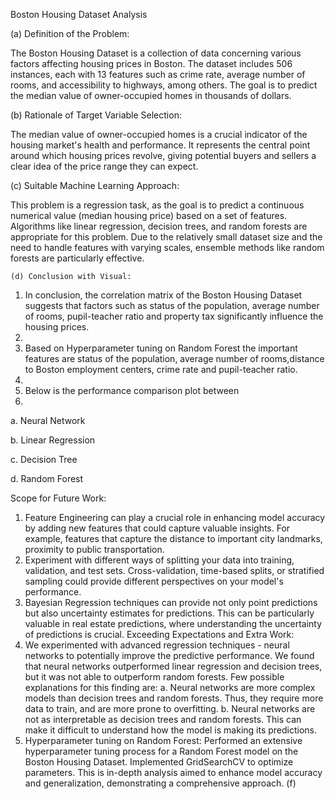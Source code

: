  Boston Housing Dataset Analysis
 
 (a) Definition of the Problem:
 
The Boston Housing Dataset is a collection of data concerning various factors affecting housing prices in Boston. The dataset includes 506 instances, each with 13 features such as crime rate, average number of rooms, and accessibility to highways, among others. The goal is to predict the median value of owner-occupied homes in thousands of dollars.

(b) Rationale of Target Variable Selection:

The median value of owner-occupied homes is a crucial indicator of the housing market's health and performance. It represents the central point around which housing prices revolve, giving potential buyers and sellers a clear idea of the price range they can expect.

(c) Suitable Machine Learning Approach:

This problem is a regression task, as the goal is to predict a continuous numerical value (median housing price) based on a set of features. Algorithms like linear regression, decision trees, and random forests are appropriate for this problem. Due to the relatively small dataset size and the need to handle features with varying scales, ensemble methods like random forests are particularly effective.

    (d) Conclusion with Visual:
    
1. In conclusion, the correlation matrix of the Boston Housing Dataset suggests that factors such as status of the population, average number of rooms, pupil-teacher ratio and property tax significantly influence the housing prices.
2. 
3. Based on Hyperparameter tuning on Random Forest the important features are status of the population, average number of rooms,distance to Boston employment centers, crime rate and pupil-teacher ratio.
4. 
5. Below is the performance comparison plot between
6. 
a. Neural Network

b. Linear Regression

c. Decision Tree

d. Random Forest
 
Scope for Future Work:

1. Feature Engineering can play a crucial role in enhancing model accuracy by adding new features that could capture valuable insights. For example, features that capture the distance to important city landmarks, proximity to public transportation.
2. Experiment with different ways of splitting your data into training, validation, and test sets. Cross-validation, time-based splits, or stratified sampling could provide different perspectives on your model's performance.
3. Bayesian Regression techniques can provide not only point predictions but also uncertainty estimates for predictions. This can be particularly valuable in real estate predictions, where understanding the uncertainty of predictions is crucial.
Exceeding Expectations and Extra Work:
1. We experimented with advanced regression techniques - neural networks to potentially improve the predictive performance. We found that neural networks outperformed linear regression and decision trees, but it was not able to outperform random forests. Few possible explanations for this finding are:
a. Neural networks are more complex models than decision trees and random forests. Thus, they require more data to train, and are more prone to overfitting.
b. Neural networks are not as interpretable as decision trees and random forests. This can make it difficult to understand how the model is making its predictions.
2. Hyperparameter tuning on Random Forest: Performed an extensive hyperparameter tuning process for a Random Forest model on the Boston Housing Dataset. Implemented GridSearchCV to optimize parameters. This is in-depth analysis aimed to enhance model accuracy and generalization, demonstrating a comprehensive approach.
 (f)
 
